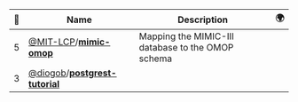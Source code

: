 |:star2: | Name | Description | 🌍|
|---|---|---|---|
|5|[@MIT-LCP](https://github.com/MIT-LCP)/[**mimic-omop**](https://github.com/MIT-LCP/mimic-omop)|Mapping the MIMIC-III database to the OMOP schema||
|3|[@diogob](https://github.com/diogob)/[**postgrest-tutorial**](https://github.com/diogob/postgrest-tutorial)|||


